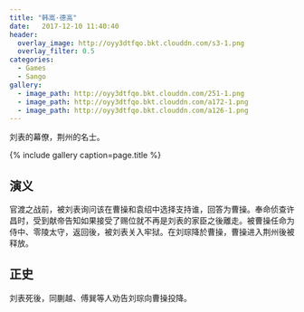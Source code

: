 ```yaml
---
title: "韩嵩·德高"
date:   2017-12-10 11:40:40
header:
  overlay_image: http://oyy3dtfqo.bkt.clouddn.com/s3-1.png
  overlay_filter: 0.5
categories:
  - Games
  - Sango
gallery:
  - image_path: http://oyy3dtfqo.bkt.clouddn.com/251-1.png
  - image_path: http://oyy3dtfqo.bkt.clouddn.com/a172-1.png
  - image_path: http://oyy3dtfqo.bkt.clouddn.com/a126-1.png
---
```


刘表的幕僚，荆州的名士。

{% include gallery caption=page.title %}

## 演义

官渡之战前，被刘表询问该在曹操和袁绍中选择支持谁，回答为曹操。奉命侦查许昌时，受到献帝告知如果接受了赐位就不再是刘表的家臣之後離走。被曹操任命为侍中、零陵太守，返回後，被刘表关入牢狱。在刘琮降於曹操，曹操进入荆州後被释放。

## 正史

刘表死後，同蒯越、傅巽等人劝告刘琮向曹操投降。